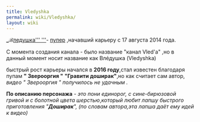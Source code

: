 ```yaml
---
title: Vledyshka
permalink: wiki/Vledyshka/
layout: wiki
---
```


**\_ℬ**<u>ледушка''' '''</u>- [пупер](Пуперы "wikilink") ,начавший
карьеру с 17 августа 2014 года.

С момента создания канала - было название "канал Vled'a" ,но в данный
момент носит название как Влéдушка (Vledyshka)

быстрый рост карьеры начался в **2016 году**,стал известен благодаря
пупам **" Зверооргия "** **"Гравити доширак"**,но как считает сам автор,
*видео " Зверооргия " получилось не удачным .*

**По описанию персонажа** - *это пони единорог, с сине-бирюзовой гривой
и с болотной цвета шерстью*,*который любит лапшу быстрого приготовления
"**Доширак**", (по словам автора,эта лапша даёт ему идей к видео)*
